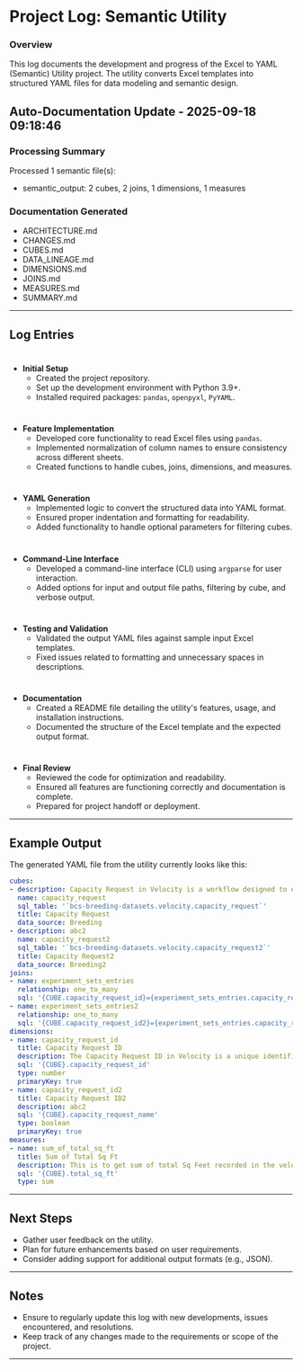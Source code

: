 # Project Log: Semantic Utility

### Overview
This log documents the development and progress of the Excel to YAML (Semantic) Utility project. The utility converts Excel templates into structured YAML files for data modeling and semantic design.


## Auto-Documentation Update - 2025-09-18 09:18:46

### Processing Summary
Processed 1 semantic file(s):
  - semantic_output: 2 cubes, 2 joins, 1 dimensions, 1 measures

### Documentation Generated
- ARCHITECTURE.md
- CHANGES.md
- CUBES.md
- DATA_LINEAGE.md
- DIMENSIONS.md
- JOINS.md
- MEASURES.md
- SUMMARY.md

---

## Log Entries

#
- **Initial Setup**
  - Created the project repository.
  - Set up the development environment with Python 3.9+.
  - Installed required packages: `pandas`, `openpyxl`, `PyYAML`.

#
- **Feature Implementation**
  - Developed core functionality to read Excel files using `pandas`.
  - Implemented normalization of column names to ensure consistency across different sheets.
  - Created functions to handle cubes, joins, dimensions, and measures.

#
- **YAML Generation**
  - Implemented logic to convert the structured data into YAML format.
  - Ensured proper indentation and formatting for readability.
  - Added functionality to handle optional parameters for filtering cubes.

#
- **Command-Line Interface**
  - Developed a command-line interface (CLI) using `argparse` for user interaction.
  - Added options for input and output file paths, filtering by cube, and verbose output.

#
- **Testing and Validation**
  - Validated the output YAML files against sample input Excel templates.
  - Fixed issues related to formatting and unnecessary spaces in descriptions.

#
- **Documentation**
  - Created a README file detailing the utility's features, usage, and installation instructions.
  - Documented the structure of the Excel template and the expected output format.

#
- **Final Review**
  - Reviewed the code for optimization and readability.
  - Ensured all features are functioning correctly and documentation is complete.
  - Prepared for project handoff or deployment.

---

## Example Output

The generated YAML file from the utility currently looks like this:

```yaml
cubes:
- description: Capacity Request in Velocity is a workflow designed to enable researchers to request space for experimental or seed production workflows in Open Fields, Controlled Environments, and Labs across Bayer's Crop Science business units. It offers various functionalities, including creating new requests, saving requests in draft mode, and checking the status of existing requests. It stores information for all the capacity requests.
  name: capacity_request
  sql_table: '`bcs-breeding-datasets.velocity.capacity_request`'
  title: Capacity Request
  data_source: Breeding
- description: abc2
  name: capacity_request2
  sql_table: '`bcs-breeding-datasets.velocity.capacity_request2`'
  title: Capacity Request2
  data_source: Breeding2
joins:
- name: experiment_sets_entries
  relationship: one_to_many
  sql: '{CUBE.capacity_request_id}={experiment_sets_entries.capacity_request_id}'
- name: experiment_sets_entries2
  relationship: one_to_many
  sql: '{CUBE.capacity_request_id2}={experiment_sets_entries.capacity_request_id2}'
dimensions:
- name: capacity_request_id
  title: Capacity Request ID
  description: The Capacity Request ID in Velocity is a unique identifier assigned to each capacity request made within the Capacity Request workflow in the Velocity application This ID helps users track and manage their requests effectively throughout the process.
  sql: '{CUBE}.capacity_request_id'
  type: number
  primaryKey: true
- name: capacity_request_id2
  title: Capacity Request ID2
  description: abc2
  sql: '{CUBE}.capacity_request_name'
  type: boolean
  primaryKey: true
measures:
- name: sum_of_total_sq_ft
  title: Sum of Total Sq Ft
  description: This is to get sum of total Sq Feet recorded in the velocity application
  sql: '{CUBE}.total_sq_ft'
  type: sum
```

---

## Next Steps
- Gather user feedback on the utility.
- Plan for future enhancements based on user requirements.
- Consider adding support for additional output formats (e.g., JSON).

---

## Notes
- Ensure to regularly update this log with new developments, issues encountered, and resolutions.
- Keep track of any changes made to the requirements or scope of the project.

---